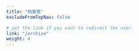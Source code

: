 ```yaml
---
title: "档案室"
excludeFromTopNav: false

# set the link if you want to redirect the user.
link: "/archive"
weight: 4
---
```

